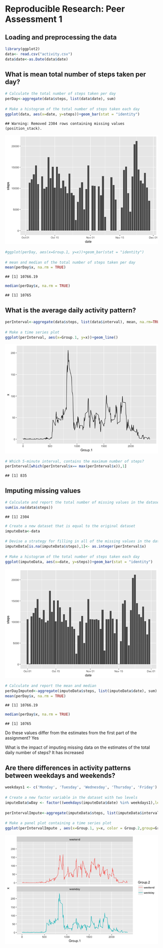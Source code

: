 # Reproducible Research: Peer Assessment 1


## Loading and preprocessing the data

```r
library(ggplot2)
data<- read.csv("activity.csv")
data$date<-as.Date(data$date)
```



## What is mean total number of steps taken per day?


```r
# Calculate the total number of steps taken per day
perDay<-aggregate(data$steps, list(data$date), sum)

# Make a histogram of the total number of steps taken each day
ggplot(data, aes(x=date, y=steps))+geom_bar(stat = "identity")
```

```
## Warning: Removed 2304 rows containing missing values (position_stack).
```

![](PA1_template_files/figure-html/unnamed-chunk-2-1.png)<!-- -->

```r
#ggplot(perDay, aes(x=Group.1, y=x))+geom_bar(stat = "identity")

# mean and median of the total number of steps taken per day
mean(perDay$x, na.rm = TRUE)
```

```
## [1] 10766.19
```

```r
median(perDay$x, na.rm = TRUE)
```

```
## [1] 10765
```


## What is the average daily activity pattern?

```r
perInterval<-aggregate(data$steps, list(data$interval), mean, na.rm=TRUE)

# Make a time series plot
ggplot(perInterval, aes(x=Group.1, y=x))+geom_line()
```

![](PA1_template_files/figure-html/unnamed-chunk-3-1.png)<!-- -->

```r
# Which 5-minute interval, contains the maximum number of steps?
perInterval[which(perInterval$x== max(perInterval$x)),1] 
```

```
## [1] 835
```

## Imputing missing values

```r
# Calculate and report the total number of missing values in the dataset
sum(is.na(data$steps))
```

```
## [1] 2304
```

```r
# Create a new dataset that is equal to the original dataset 
imputeData<-data

# Devise a strategy for filling in all of the missing values in the dataset
imputeData[is.na(imputeData$steps),1]<- as.integer(perInterval$x)

# Make a histogram of the total number of steps taken each day
ggplot(imputeData, aes(x=date, y=steps))+geom_bar(stat = "identity")
```

![](PA1_template_files/figure-html/unnamed-chunk-4-1.png)<!-- -->

```r
# Calculate and report the mean and median
perDayImputed<-aggregate(imputeData$steps, list(imputeData$date), sum)
mean(perDay$x, na.rm = TRUE)
```

```
## [1] 10766.19
```

```r
median(perDay$x, na.rm = TRUE)
```

```
## [1] 10765
```

Do these values differ from the estimates from the first part of the assignment? 
    Yes
    
What is the impact of imputing missing data on the estimates of the 
total daily number of steps?
    It has increased

## Are there differences in activity patterns between weekdays and weekends?

```r
weekdays1 <- c('Monday', 'Tuesday', 'Wednesday', 'Thursday', 'Friday')

# Create a new factor variable in the dataset with two levels 
imputeData$wDay <- factor((weekdays(imputeData$date) %in% weekdays1),levels=c(FALSE, TRUE), labels=c('weekend', 'weekday'))

perIntervalImpute<-aggregate(imputeData$steps, list(imputeData$interval, imputeData$wDay), mean)

# Make a panel plot containing a time series plot
ggplot(perIntervalImpute , aes(x=Group.1, y=x, color = Group.2,group=Group.2))+geom_line()+facet_wrap(~Group.2,nrow = 2)
```

![](PA1_template_files/figure-html/unnamed-chunk-5-1.png)<!-- -->
